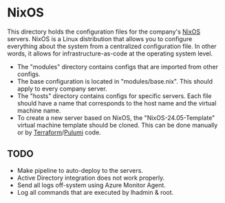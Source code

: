 # NixOS

This directory holds the configuration files for the company's [NixOS](https://nixos.org/) servers. NixOS is a Linux distribution that allows you to configure everything about the system from a centralized configuration file. In other words, it allows for infrastructure-as-code at the operating system level.

- The "modules" directory contains configs that are imported from other configs.
- The base configuration is located in "modules/base.nix". This should apply to every company server.
- The "hosts" directory contains configs for specific servers. Each file should have a name that corresponds to the host name and the virtual machine name.
- To create a new server based on NixOS, the "NixOS-24.05-Template" virtual machine template should be cloned. This can be done manually or by [Terraform](https://www.terraform.io/)/[Pulumi](https://www.pulumi.com/) code.

## TODO

- Make pipeline to auto-deploy to the servers.
- Active Directory integration does not work properly.
- Send all logs off-system using Azure Monitor Agent.
- Log all commands that are executed by lhadmin & root.
